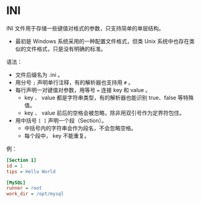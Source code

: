 # INI

INI 文件用于存储一些键值对格式的参数，只支持简单的单层结构。
- 最初是 Windows 系统采用的一种配置文件格式，但类 Unix 系统中也存在类似的文件格式，只是没有明确的标准。

语法：
- 文件后缀名为 .ini 。
- 用分号 `;` 声明单行注释，有的解析器也支持用 `#` 。
- 每行声明一对键值对参数，用等号 `=` 连接 key 和 value 。
  - key 、 value 都是字符串类型，有的解析器也能识别 true、false 等特殊值。
  - key 、 value 前后的空格会被忽略，除非用双引号作为定界符包住。
- 用中括号 `[ ]` 声明一个段（Section）。
  - 中括号内的字符串会作为段名，不会忽略空格。
  - 每个段中， key 不能重复。

例：
```ini
[Section 1]
id = 1
tips = Hello World

[MySQL]
runner = root
work_dir = /opt/mysql
```
